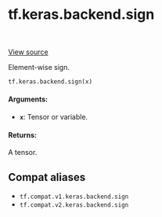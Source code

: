 <div itemscope itemtype="http://developers.google.com/ReferenceObject">
<meta itemprop="name" content="tf.keras.backend.sign" />
<meta itemprop="path" content="Stable" />
</div>

# tf.keras.backend.sign

<!-- Insert buttons and diff -->

<table class="tfo-notebook-buttons tfo-api" align="left">
</table>

<a target="_blank" href="/code/stable/tensorflow/python/keras/backend.py">View source</a>



Element-wise sign.

``` python
tf.keras.backend.sign(x)
```



<!-- Placeholder for "Used in" -->


#### Arguments:


* <b>`x`</b>: Tensor or variable.


#### Returns:

A tensor.


## Compat aliases

* `tf.compat.v1.keras.backend.sign`
* `tf.compat.v2.keras.backend.sign`

